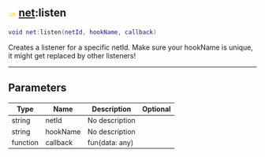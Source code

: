 ## ![shared](../../.gitbook/assets/shared.png) [net](./readme/net.md):listen

```lua
void net:listen(netId, hookName, callback)
```

Creates a listener for a specific netId. Make sure your hookName is unique, it might get replaced by other listeners!

------
## Parameters

| Type   | Name | Description | Optional |
| ------ | ---- | ----------- | -------: |
| string | netId | No description |  |
| string | hookName | No description |  |
| function | callback | fun(data: any) |  |

